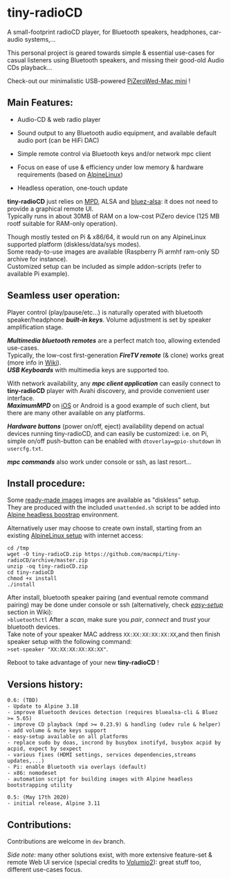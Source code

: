# tiny-radioCD
 A small-footprint radioCD player, for Bluetooth speakers, headphones, car-audio systems,...

This personal project is geared towards simple & essential use-cases for casual listeners using Bluetooth speakers, and missing their good-old Audio CDs playback...

Check-out our minimalistic USB-powered [PiZeroWed-Mac mini](https://github.com/macmpi/tiny-radioCD/wiki/PiZeroWed-Mac-mini) !

## Main Features:

- Audio-CD & web radio player

- Sound output to any Bluetooth audio equipment, and available default audio port (can be HiFi DAC)

- Simple remote control via Bluetooth keys and/or network mpc client

- Focus on ease of use & efficiency under low memory & hardware requirements (based on [AlpineLinux](https://www.alpinelinux.org/))

- Headless operation, one-touch update


**tiny-radioCD** just relies on [MPD](https://www.musicpd.org/), ALSA and [bluez-alsa](https://github.com/Arkq/bluez-alsa/): it does not need to provide a graphical remote UI.\
Typically runs in about 30MB of RAM on a low-cost PiZero device (125 MB rootf suitable for RAM-only operation).

Though mostly tested on Pi & x86/64, it would run on any AlpineLinux supported platform (diskless/data/sys modes).\
Some ready-to-use images are available (Raspberry Pi armhf ram-only SD archive for instance).\
Customized setup can be included as simple addon-scripts (refer to available Pi example).



## Seamless user operation:

Player control (play/pause/etc...) is naturally operated with bluetooth speaker/headphone ***built-in keys***.
Volume adjustment is set by speaker amplification stage.

***Multimedia bluetooth remotes*** are a perfect match too, allowing extended use-cases.\
Typically, the low-cost first-generation ***FireTV remote*** (& clone) works great (more info in [Wiki](https://github.com/macmpi/tiny-radioCD/wiki)).\
***USB Keyboards*** with multimedia keys are supported too.

With network availability, any ***mpc client application*** can easily connect to **tiny-radioCD** player with Avahi discovery, and provide convenient user interface.\
***MaximumMPD*** on [iOS](https://itunes.apple.com/gb/app/maximummpd/id1437096437?mt=8) or Android is a good example of such client, but there are many other available on any platforms.

***Hardware buttons*** (power on/off, eject) availability depend on actual devices running tiny-radioCD, and can easily be customized: i.e. on Pi, simple on/off push-button can be enabled with `dtoverlay=gpio-shutdown` in `usercfg.txt`.

***mpc commands*** also work under console or ssh, as last resort...



## Install procedure:

Some [ready-made images](https://github.com/macmpi/tiny-radioCD/wiki/Pre-built-images) images are available as "diskless" setup.\
They are produced with the included `unattended.sh` script to be added into [Alpine headless boostrap](https://github.com/macmpi/alpine-linux-headless-bootstrap/) environment.

Alternatively user may choose to create own install, starting from an existing [AlpineLinux setup](https://wiki.alpinelinux.org/wiki/Installation) with internet access:
```
cd /tmp
wget -O tiny-radioCD.zip https://github.com/macmpi/tiny-radioCD/archive/master.zip
unzip -oq tiny-radioCD.zip
cd tiny-radioCD
chmod +x install
./install
```

After install, bluetooth speaker pairing (and eventual remote command pairing) may be done under console or ssh (alternatively, check *[easy-setup](https://github.com/macmpi/tiny-radioCD/wiki)* section in Wiki):\
`>bluetoothctl`     After a *scan*, make sure you *pair*, *connect* and *trust* your bluetooth devices.\
Take note of your speaker MAC address `XX:XX:XX:XX:XX:XX`,and then finish speaker setup with the following command:\
`>set-speaker "XX:XX:XX:XX:XX:XX"`.

Reboot to take advantage of your new **tiny-radioCD** !



## Versions history:

```
0.6: (TBD)
- Update to Alpine 3.18
- improve Bluetooth devices detection (requires bluealsa-cli & Bluez >= 5.65)
- improve CD playback (mpd >= 0.23.9) & handling (udev rule & helper)
- add volume & mute keys support
- easy-setup available on all platforms
- replace sudo by doas, incrond by busybox inotifyd, busybox acpid by acpid, expect by sexpect
- various fixes (HDMI settings, services dependencies,streams updates,...)
- Pi: enable Bluetooth via overlays (default)
- x86: nomodeset
- automation script for building images with Alpine headless bootstrapping utility

0.5: (May 17th 2020)
- initial release, Alpine 3.11
```



## Contributions:

Contributions are welcome in `dev` branch.



*Side note:* many other solutions exist, with more extensive feature-set & remote Web UI service (special credits to [Volumio2](https://volumio.org/)): great stuff too, different use-cases focus.

